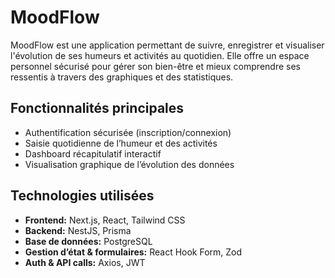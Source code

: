 # MoodFlow

MoodFlow est une application permettant de suivre, enregistrer et visualiser l'évolution de ses humeurs et activités au
quotidien.
Elle offre un espace personnel sécurisé pour gérer son bien-être et mieux comprendre ses ressentis à travers des
graphiques et des statistiques.

## Fonctionnalités principales

- Authentification sécurisée (inscription/connexion)
- Saisie quotidienne de l’humeur et des activités
- Dashboard récapitulatif interactif
- Visualisation graphique de l’évolution des données

## Technologies utilisées

- **Frontend:** Next.js, React, Tailwind CSS
- **Backend:** NestJS, Prisma
- **Base de données:** PostgreSQL
- **Gestion d’état & formulaires:** React Hook Form, Zod
- **Auth & API calls:** Axios, JWT
